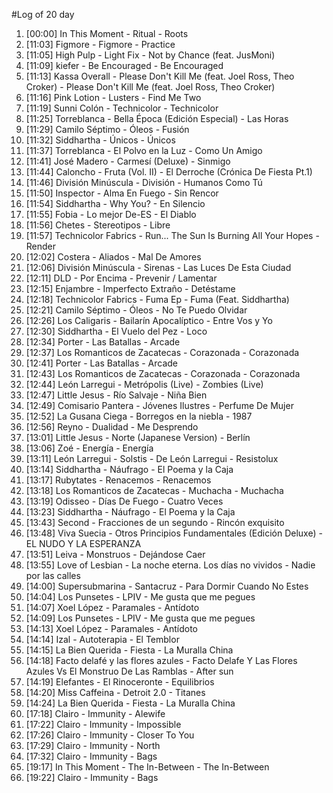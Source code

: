 #Log of 20 day

1. [00:00] In This Moment - Ritual - Roots
1. [11:03] Figmore - Figmore - Practice
1. [11:05] High Pulp - Light Fix - Not by Chance (feat. JusMoni)
1. [11:09] kiefer - Be Encouraged - Be Encouraged
1. [11:13] Kassa Overall - Please Don't Kill Me (feat. Joel Ross, Theo Croker) - Please Don't Kill Me (feat. Joel Ross, Theo Croker)
1. [11:16] Pink Lotion - Lusters - Find Me Two
1. [11:19] Sunni Colón - Technicolor - Technicolor
1. [11:25] Torreblanca - Bella Época (Edición Especial) - Las Horas
1. [11:29] Camilo Séptimo - Óleos - Fusión
1. [11:32] Siddhartha - Únicos - Únicos
1. [11:37] Torreblanca - El Polvo en la Luz - Como Un Amigo
1. [11:41] José Madero - Carmesí (Deluxe) - Sinmigo
1. [11:44] Caloncho - Fruta (Vol. II) - El Derroche (Crónica De Fiesta Pt.1)
1. [11:46] División Minúscula - División - Humanos Como Tú
1. [11:50] Inspector - Alma En Fuego - Sin Rencor
1. [11:54] Siddhartha - Why You? - En Silencio
1. [11:55] Fobia - Lo mejor De-ES - El Diablo
1. [11:56] Chetes - Stereotipos - Libre
1. [11:57] Technicolor Fabrics - Run... The Sun Is Burning All Your Hopes - Render
1. [12:02] Costera - Aliados - Mal De Amores
1. [12:06] División Minúscula - Sirenas - Las Luces De Esta Ciudad
1. [12:11] DLD - Por Encima - Prevenir / Lamentar
1. [12:15] Enjambre - Imperfecto Extraño - Detéstame
1. [12:18] Technicolor Fabrics - Fuma Ep - Fuma (Feat. Siddhartha)
1. [12:21] Camilo Séptimo - Óleos - No Te Puedo Olvidar
1. [12:26] Los Caligaris - Bailarín Apocalíptico - Entre Vos y Yo
1. [12:30] Siddhartha - El Vuelo del Pez - Loco
1. [12:34] Porter - Las Batallas - Arcade
1. [12:37] Los Romanticos de Zacatecas - Corazonada - Corazonada
1. [12:41] Porter - Las Batallas - Arcade
1. [12:43] Los Romanticos de Zacatecas - Corazonada - Corazonada
1. [12:44] León Larregui - Metrópolis (Live) - Zombies (Live)
1. [12:47] Little Jesus - Río Salvaje - Niña Bien
1. [12:49] Comisario Pantera - Jóvenes Ilustres - Perfume De Mujer
1. [12:52] La Gusana Ciega - Borregos en la niebla - 1987
1. [12:56] Reyno - Dualidad - Me Desprendo
1. [13:01] Little Jesus - Norte (Japanese Version) - Berlín
1. [13:06] Zoé - Energía - Energía
1. [13:11] León Larregui - Solstis - De León Larregui - Resistolux
1. [13:14] Siddhartha - Náufrago - El Poema y la Caja
1. [13:17] Rubytates - Renacemos - Renacemos
1. [13:18] Los Romanticos de Zacatecas - Muchacha - Muchacha
1. [13:19] Odisseo - Días De Fuego - Cuatro Veces
1. [13:23] Siddhartha - Náufrago - El Poema y la Caja
1. [13:43] Second - Fracciones de un segundo - Rincón exquisito
1. [13:48] Viva Suecia - Otros Principios Fundamentales (Edición Deluxe) - EL NUDO Y LA ESPERANZA
1. [13:51] Leiva - Monstruos - Dejándose Caer
1. [13:55] Love of Lesbian - La noche eterna. Los días no vividos - Nadie por las calles
1. [14:00] Supersubmarina - Santacruz - Para Dormir Cuando No Estes
1. [14:04] Los Punsetes - LPIV - Me gusta que me pegues
1. [14:07] Xoel López - Paramales - Antídoto
1. [14:09] Los Punsetes - LPIV - Me gusta que me pegues
1. [14:13] Xoel López - Paramales - Antídoto
1. [14:14] Izal - Autoterapia - El Temblor
1. [14:15] La Bien Querida - Fiesta - La Muralla China
1. [14:18] Facto delafé y las flores azules - Facto Delafe Y Las Flores Azules Vs El Monstruo De Las Ramblas - After sun
1. [14:19] Elefantes - El Rinoceronte - Equilibrios
1. [14:20] Miss Caffeina - Detroit 2.0 - Titanes
1. [14:24] La Bien Querida - Fiesta - La Muralla China
1. [17:18] Clairo - Immunity - Alewife
1. [17:22] Clairo - Immunity - Impossible
1. [17:26] Clairo - Immunity - Closer To You
1. [17:29] Clairo - Immunity - North
1. [17:32] Clairo - Immunity - Bags
1. [19:17] In This Moment - The In-Between - The In-Between
1. [19:22] Clairo - Immunity - Bags
